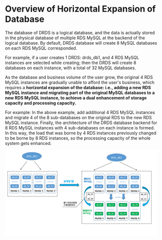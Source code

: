 # Overview of Horizontal Expansion of Database

The database of DRDS is a logical database, and the data is actually stored in the physical database of multiple RDS MySQL at the backend of the logical database. By default, DRDS database will create 8 MySQL databases on each RDS MySQL corresponded.<br>

For example, if a user creates 1 DRDS: drds_db1, and 4 RDS MySQL instances are selected while creating; then the DRDS will create 8 databases on each instance, with a total of 32 MySQL databases.


As the database and business volume of the user grow, the original 4 RDS MySQL instances are gradually unable to afford the user's business, which requires a **horizontal expansion of the database: i.e., adding a new RDS MySQL instance and
migrating part of the original MySQL databases to a new RDS MySQL instance, to achieve a dual enhancement of storage capacity and processing capacity.** 

For example: In the above example, add additional 4 RDS MySQL instances and migrate 4 of the 8 sub-databases on the original RDS to the new RDS MySQL instance.
Finally, the architecture of the DRDS database backend for 8 RDS MySQL instances with 4 sub-databases on each instance is formed. In this way, the load that was borne by 4 RDS instances previously changed to be borne by 8 RDS instances, so the processing capacity of the whole system gets enhanced.

![水平扩容概述](../../../../../../image/DRDS/database-expansion.png)
